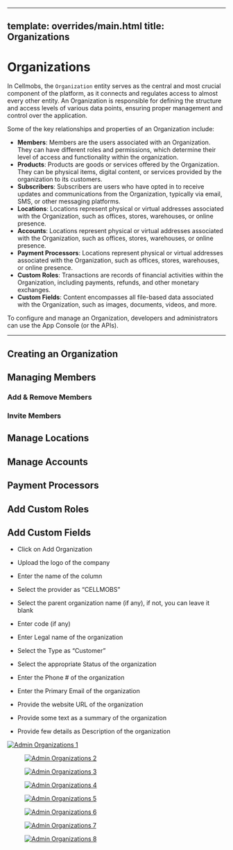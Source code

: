 
---
template: overrides/main.html
title: Organizations
---

# Organizations

In Cellmobs, the `Organization` entity serves as the central and most crucial component of the platform, as it connects and regulates access to almost every other entity. An Organization is responsible for defining the structure and access levels of various data points, ensuring proper management and control over the application.

Some of the key relationships and properties of an Organization include:

- **Members**: Members are the users associated with an Organization. They can have different roles and permissions, which determine their level of access and functionality within the organization.
- **Products**: Products are goods or services offered by the Organization. They can be physical items, digital content, or services provided by the organization to its customers.
- **Subscribers**: Subscribers are users who have opted in to receive updates and communications from the Organization, typically via email, SMS, or other messaging platforms.
- **Locations**: Locations represent physical or virtual addresses associated with the Organization, such as offices, stores, warehouses, or online presence.
- **Accounts**: Locations represent physical or virtual addresses associated with the Organization, such as offices, stores, warehouses, or online presence.
- **Payment Processors**: Locations represent physical or virtual addresses associated with the Organization, such as offices, stores, warehouses, or online presence.
- **Custom Roles**: Transactions are records of financial activities within the Organization, including payments, refunds, and other monetary exchanges.
- **Custom Fields**: Content encompasses all file-based data associated with the Organization, such as images, documents, videos, and more.

To configure and manage an Organization, developers and administrators can use the App Console (or the APIs).

___
## Creating an Organization

## Managing Members

### Add &amp; Remove Members

### Invite Members

## Manage Locations

## Manage Accounts

## Payment Processors

## Add Custom Roles

## Add Custom Fields


- Click on Add Organization 
- Upload the logo of the company 
- Enter the name of the column 
- Select the provider as “CELLMOBS”  
- Select the parent organization name (if any), if not, you can leave it blank 
- Enter code (if any) 
- Enter Legal name of the organization 
- Select the Type as “Customer” 
- Select the appropriate Status of the organization 
- Enter the Phone # of the organization 
- Enter the Primary Email of the organization 
- Provide the website URL of the organization 
- Provide some text as a summary of the organization 
- Provide few details as Description of the organization

    <figure markdown>
[![Admin Organizations 1]][Admin Organizations 1]
    </figure>
    <figure markdown>
[![Admin Organizations 2]][Admin Organizations 2]
    </figure>
    <figure markdown>
[![Admin Organizations 3]][Admin Organizations 3]
    </figure>
    <figure markdown>
[![Admin Organizations 4]][Admin Organizations 4]
    </figure>
    <figure markdown>
[![Admin Organizations 5]][Admin Organizations 5]
    </figure>
    <figure markdown>
[![Admin Organizations 6]][Admin Organizations 6]
    </figure>
    <figure markdown>
[![Admin Organizations 7]][Admin Organizations 7]
    </figure>
    <figure markdown>
[![Admin Organizations 8]][Admin Organizations 8]
    </figure>


[Admin Organizations 1]: ../assets/screenshots/admin/admin-organization-1.png
[Admin Organizations 2]: ../assets/screenshots/admin/admin-organization-2.png
[Admin Organizations 3]: ../assets/screenshots/admin/admin-organization-3.png
[Admin Organizations 4]: ../assets/screenshots/admin/admin-organization-4.png
[Admin Organizations 5]: ../assets/screenshots/admin/admin-organization-5.png
[Admin Organizations 6]: ../assets/screenshots/admin/admin-organization-6.png
[Admin Organizations 7]: ../assets/screenshots/admin/admin-organization-7.png
[Admin Organizations 8]: ../assets/screenshots/admin/admin-organization-8.png


